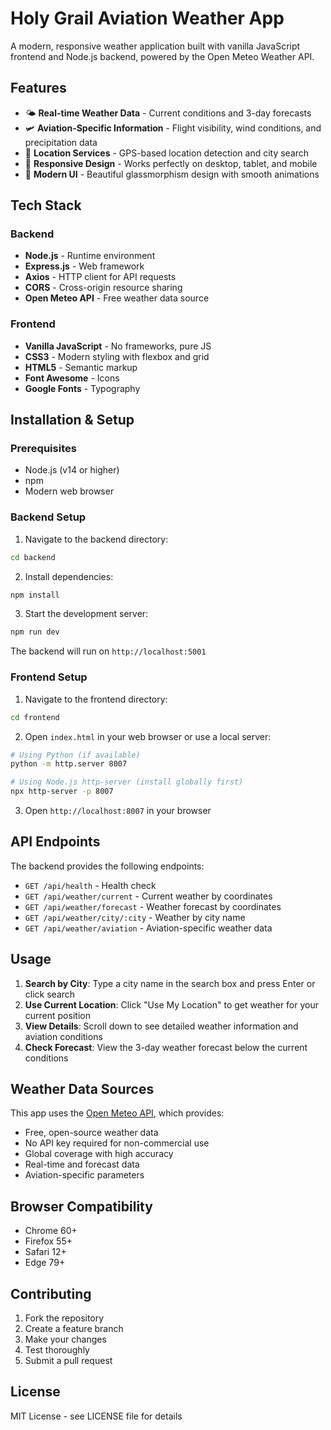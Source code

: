 # Holy Grail Aviation Weather App

A modern, responsive weather application built with vanilla JavaScript frontend and Node.js backend, powered by the Open Meteo Weather API.

## Features

- 🌤️ **Real-time Weather Data** - Current conditions and 3-day forecasts
- 🛩️ **Aviation-Specific Information** - Flight visibility, wind conditions, and precipitation data
- 📍 **Location Services** - GPS-based location detection and city search
- 📱 **Responsive Design** - Works perfectly on desktop, tablet, and mobile
- 🎨 **Modern UI** - Beautiful glassmorphism design with smooth animations

## Tech Stack

### Backend
- **Node.js** - Runtime environment
- **Express.js** - Web framework
- **Axios** - HTTP client for API requests
- **CORS** - Cross-origin resource sharing
- **Open Meteo API** - Free weather data source

### Frontend
- **Vanilla JavaScript** - No frameworks, pure JS
- **CSS3** - Modern styling with flexbox and grid
- **HTML5** - Semantic markup
- **Font Awesome** - Icons
- **Google Fonts** - Typography

## Installation & Setup

### Prerequisites
- Node.js (v14 or higher)
- npm
- Modern web browser

### Backend Setup

1. Navigate to the backend directory:
```bash
cd backend
```

2. Install dependencies:
```bash
npm install
```

3. Start the development server:
```bash
npm run dev
```

The backend will run on `http://localhost:5001`

### Frontend Setup

1. Navigate to the frontend directory:
```bash
cd frontend
```

2. Open `index.html` in your web browser or use a local server:
```bash
# Using Python (if available)
python -m http.server 8007

# Using Node.js http-server (install globally first)
npx http-server -p 8007
```

3. Open `http://localhost:8007` in your browser

## API Endpoints

The backend provides the following endpoints:

- `GET /api/health` - Health check
- `GET /api/weather/current` - Current weather by coordinates
- `GET /api/weather/forecast` - Weather forecast by coordinates
- `GET /api/weather/city/:city` - Weather by city name
- `GET /api/weather/aviation` - Aviation-specific weather data

## Usage

1. **Search by City**: Type a city name in the search box and press Enter or click search
2. **Use Current Location**: Click "Use My Location" to get weather for your current position
3. **View Details**: Scroll down to see detailed weather information and aviation conditions
4. **Check Forecast**: View the 3-day weather forecast below the current conditions

## Weather Data Sources

This app uses the [Open Meteo API](https://open-meteo.com/), which provides:
- Free, open-source weather data
- No API key required for non-commercial use
- Global coverage with high accuracy
- Real-time and forecast data
- Aviation-specific parameters

## Browser Compatibility

- Chrome 60+
- Firefox 55+
- Safari 12+
- Edge 79+

## Contributing

1. Fork the repository
2. Create a feature branch
3. Make your changes
4. Test thoroughly
5. Submit a pull request

## License

MIT License - see LICENSE file for details

